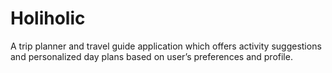 # Holiholic
A trip planner and travel guide application which offers activity suggestions and personalized day plans based on user’s preferences and profile. 
